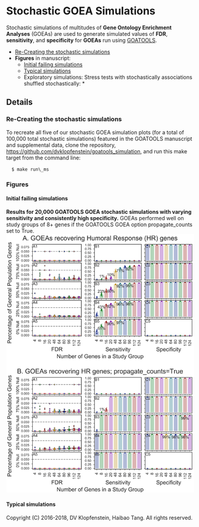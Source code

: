 # Stochastic GOEA Simulations

Stochastic simulations of multitudes of **Gene Ontology Enrichment Analyses** (GOEAs)
are used to generate simulated values of **FDR**, **sensitivity**, and **specificity**
for **GOEAs** run using [GOATOOLS](https://github.com/tanghaibao/goatools).

  * [Re-Creating the stochastic simulations](#re-creating-the-stochastic-simulations)
  * **Figures** in manuscript:
    * [Initial failing simulations](initial-failing-simulations)
    * [Typical simulations]()
    * Exploratory simulations: Stress tests with stochastically associations shuffled stochastically:
       * 

## Details

### Re-Creating the stochastic simulations
To recreate all five of our stochastic GOEA simulation plots
(for a total of 100,000 total stochastic simulations) 
featured in the GOATOOLS manuscript and supplemental data, clone the repository, 
https://github.com/dvklopfenstein/goatools_simulation,
and run this make target from the command line:

```
  $ make run\_ms
```

### Figures

#### Initial failing simulations
**Results for 20,000 GOATOOLS GOEA stochastic simulations with
varying sensitivity and consistently high specificity.**
GOEAs performed well on study groups of 8+ genes if the
GOATOOLS GOEA option propagate\_counts set to True.
![fig3](/doc/images/ms/fig3_genes.png)

#### Typical simulations

Copyright (C) 2016-2018, DV Klopfenstein, Haibao Tang. All rights reserved.
